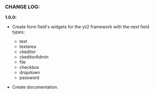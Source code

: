 ### CHANGE LOG:

**1.0.0:**
- Create form field's widgets for the yii2 framework with the next field types:
    - text
    - textarea
    - ckeditor
    - ckeditorAdmin
    - file
    - checkbox
    - dropdown
    - password

- Create documentation.
